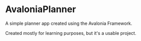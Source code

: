 # AvaloniaPlanner
A simple planner app created using the Avalonia Framework.

Created mostly for learning purposes, but it's a usable project.
